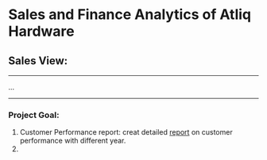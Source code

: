 # Sales and Finance Analytics of Atliq Hardware
## Sales View:
___
...
***
### Project Goal:
1. Customer Performance report: creat detailed [report](https://github.com/Amit-20-gr/Sales-and-Finance-of-Atliq-Hardware/blob/main/Customer%20Performance%20Report.pdf) on customer performance with different year.
2. 
